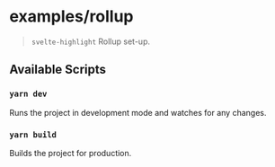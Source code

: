 # examples/rollup

> `svelte-highlight` Rollup set-up.

## Available Scripts

### `yarn dev`

Runs the project in development mode and watches for any changes.

### `yarn build`

Builds the project for production.
